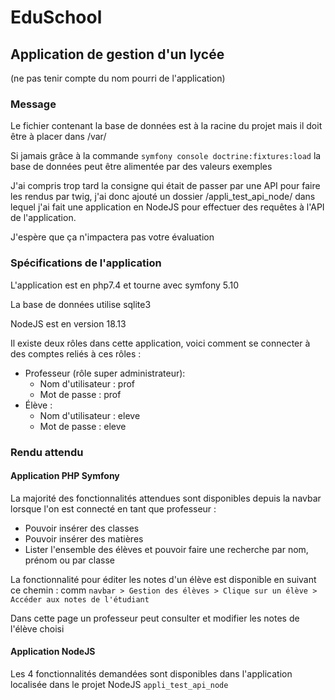 # EduSchool
## Application de gestion d'un lycée
(ne pas tenir compte du nom pourri de l'application)

### Message

Le fichier contenant la base de données est à la racine du projet mais il doit être à placer dans /var/

Si jamais grâce à la commande ```symfony console doctrine:fixtures:load``` la base de données peut être alimentée par des valeurs exemples

J'ai compris trop tard la consigne qui était de passer par une API pour faire les rendus par twig, j'ai donc ajouté un dossier /appli_test_api_node/ dans lequel j'ai fait une application en NodeJS pour effectuer des requêtes à l'API de l'application.

J'espère que ça n'impactera pas votre évaluation

### Spécifications de l'application

L'application est en php7.4 et tourne avec symfony 5.10

La base de données utilise sqlite3

NodeJS est en version 18.13

Il existe deux rôles dans cette application, voici comment se connecter à des comptes reliés à ces rôles :
- Professeur (rôle super administrateur): 
    - Nom d'utilisateur : prof
    - Mot de passe : prof
- Élève : 
    - Nom d'utilisateur : eleve
    - Mot de passe : eleve

### Rendu attendu

#### Application PHP Symfony
La majorité des fonctionnalités attendues sont disponibles depuis la navbar lorsque l'on est connecté en tant que professeur :
- Pouvoir insérer des classes
- Pouvoir insérer des matières
- Lister l'ensemble des élèves et pouvoir faire une recherche par nom, prénom ou par classe

La fonctionnalité pour éditer les notes d'un élève est disponible en suivant ce chemin :
comm
`navbar > Gestion des élèves > Clique sur un élève > Accéder aux notes de l'étudiant`

Dans cette page un professeur peut consulter et modifier les notes de l'élève choisi

#### Application NodeJS

Les 4 fonctionnalités demandées sont disponibles dans l'application localisée dans le projet NodeJS ``appli_test_api_node``
